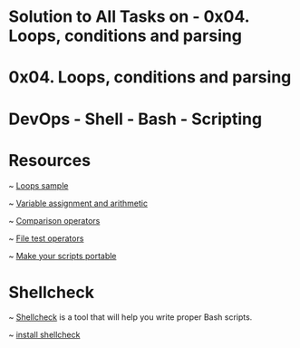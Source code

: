 # Solution to All Tasks on - 0x04. Loops, conditions and parsing

# 0x04. Loops, conditions and parsing

# DevOps - Shell - Bash - Scripting


# Resources

~  [Loops sample](https://tldp.org/LDP/Bash-Beginners-Guide/html/sect_09_01.html)

~  [Variable assignment and arithmetic](https://tldp.org/LDP/abs/html/ops.html)

~  [Comparison operators](https://tldp.org/LDP/abs/html/comparison-ops.html)

~  [File test operators](https://tldp.org/LDP/abs/html/fto.html)

~  [Make your scripts portable](https://www.cyberciti.biz/tips/finding-bash-perl-python-portably-using-env.html)

# Shellcheck

~ [Shellcheck](https://github.com/koalaman/shellcheck) is a tool that will help you write proper Bash scripts.

~ [install shellcheck](https://github.com/koalaman/shellcheck#installing)
